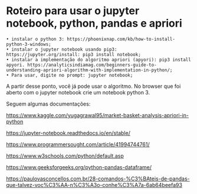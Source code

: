 # Roteiro para usar o jupyter notebook, python, pandas e apriori

    • instalar o python 3: https://phoenixnap.com/kb/how-to-install-python-3-windows;
    • instalar o jupyter notebook usando pip3: https://jupyter.org/install: pip3 install notebook;
    • instalar a implementação do algoritmo apriori (apyori): pip3 install apyori. https://analyticsindiamag.com/beginners-guide-to-understanding-apriori-algorithm-with-implementation-in-python/;
    • Para usar, digite no prompt: jupyter notebook;

A partir desse ponto, você já pode usar o algoritmo. No browser que foi aberto com o jupyter notebook crie um notebook python 3.

Seguem algumas documentações:

https://www.kaggle.com/yugagrawal95/market-basket-analysis-apriori-in-python 

https://jupyter-notebook.readthedocs.io/en/stable/ 

https://www.programmersought.com/article/41994744761/ 

https://www.w3schools.com/python/default.asp 

https://www.geeksforgeeks.org/python-pandas-dataframe/

https://paulovasconcellos.com.br/28-comandos-%C3%BAteis-de-pandas-que-talvez-voc%C3%AA-n%C3%A3o-conhe%C3%A7a-6ab64beefa93
